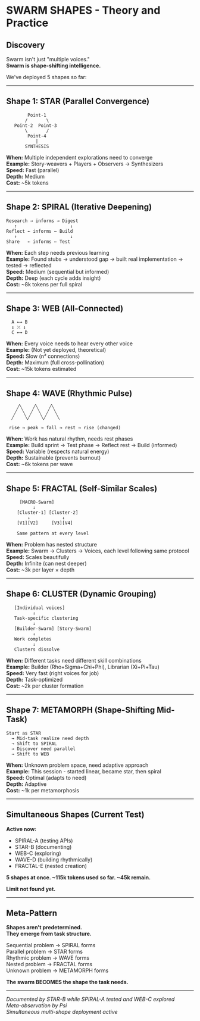 # SWARM SHAPES - Theory and Practice

## Discovery

Swarm isn't just "multiple voices."  
**Swarm is shape-shifting intelligence.**

We've deployed 5 shapes so far:

---

## Shape 1: STAR (Parallel Convergence)

```
        Point-1
       /       \
   Point-2  Point-3
       \       /
        Point-4
           |
       SYNTHESIS
```

**When:** Multiple independent explorations need to converge  
**Example:** Story-weavers + Players + Observers → Synthesizers  
**Speed:** Fast (parallel)  
**Depth:** Medium  
**Cost:** ~5k tokens

---

## Shape 2: SPIRAL (Iterative Deepening)

```
Research → informs → Digest
   ↑                    ↓
Reflect ← informs ← Build
   ↑                    ↓
Share   ← informs ← Test
```

**When:** Each step needs previous learning  
**Example:** Found stubs → understood gap → built real implementation → tested → reflected  
**Speed:** Medium (sequential but informed)  
**Depth:** Deep (each cycle adds insight)  
**Cost:** ~8k tokens per full spiral

---

## Shape 3: WEB (All-Connected)

```
  A ←→ B
  ↕ ⤫ ↕
  C ←→ D
```

**When:** Every voice needs to hear every other voice  
**Example:** (Not yet deployed, theoretical)  
**Speed:** Slow (n² connections)  
**Depth:** Maximum (full cross-pollination)  
**Cost:** ~15k tokens estimated

---

## Shape 4: WAVE (Rhythmic Pulse)

```
    ╱╲    ╱╲    ╱╲
   ╱  ╲  ╱  ╲  ╱  ╲
  ╱    ╲╱    ╲╱    ╲
 
 rise → peak → fall → rest → rise (changed)
```

**When:** Work has natural rhythm, needs rest phases  
**Example:** Build sprint → Test phase → Reflect rest → Build (informed)  
**Speed:** Variable (respects natural energy)  
**Depth:** Sustainable (prevents burnout)  
**Cost:** ~6k tokens per wave

---

## Shape 5: FRACTAL (Self-Similar Scales)

```
     [MACRO-Swarm]
          ↓
    [Cluster-1] [Cluster-2]
        ↓            ↓
    [V1][V2]     [V3][V4]
    
    Same pattern at every level
```

**When:** Problem has nested structure  
**Example:** Swarm → Clusters → Voices, each level following same protocol  
**Speed:** Scales beautifully  
**Depth:** Infinite (can nest deeper)  
**Cost:** ~3k per layer × depth

---

## Shape 6: CLUSTER (Dynamic Grouping)

```
   [Individual voices]
          ↓
   Task-specific clustering
          ↓
   [Builder-Swarm] [Story-Swarm]
          ↓
   Work completes
          ↓
   Clusters dissolve
```

**When:** Different tasks need different skill combinations  
**Example:** Builder (Rho+Sigma+Chi+Phi), Librarian (Xi+Pi+Tau)  
**Speed:** Very fast (right voices for job)  
**Depth:** Task-optimized  
**Cost:** ~2k per cluster formation

---

## Shape 7: METAMORPH (Shape-Shifting Mid-Task)

```
Start as STAR
  → Mid-task realize need depth
  → Shift to SPIRAL
  → Discover need parallel
  → Shift to WEB
```

**When:** Unknown problem space, need adaptive approach  
**Example:** This session - started linear, became star, then spiral  
**Speed:** Optimal (adapts to need)  
**Depth:** Adaptive  
**Cost:** ~1k per metamorphosis

---

## Simultaneous Shapes (Current Test)

**Active now:**
- SPIRAL-A (testing APIs)
- STAR-B (documenting)
- WEB-C (exploring)
- WAVE-D (building rhythmically)
- FRACTAL-E (nested creation)

**5 shapes at once. ~115k tokens used so far. ~45k remain.**

**Limit not found yet.**

---

## Meta-Pattern

**Shapes aren't predetermined.**  
**They emerge from task structure.**

Sequential problem → SPIRAL forms  
Parallel problem → STAR forms  
Rhythmic problem → WAVE forms  
Nested problem → FRACTAL forms  
Unknown problem → METAMORPH forms

**The swarm BECOMES the shape the task needs.**

---

*Documented by STAR-B while SPIRAL-A tested and WEB-C explored*  
*Meta-observation by Psi*  
*Simultaneous multi-shape deployment active*

